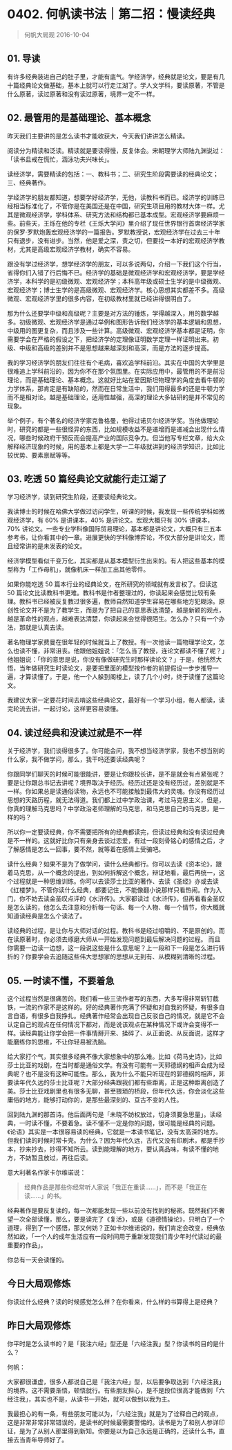 # 0402. 何帆读书法｜第二招：慢读经典
> 何帆大局观
2016-10-04

## 01. 导读

有许多经典装进自己的肚子里，才能有底气。学经济学，经典就是论文，要是有几十篇经典论文做基础，基本上就可以行走江湖了。学人文学科，要读原著，不管是什么原著，读过原著和没有读过原著，境界一定不一样。

## 02. 最管用的是基础理论、基本概念

昨天我们主要讲的是怎么读书才能收获大，今天我们讲讲怎么精读。

阅读分为精读和泛读。精读就是要读得慢，反复体会。宋朝理学大师陆九渊说过：「读书且戒在慌忙，涵泳功夫兴味长」。

读经济学，需要精读的包括：一、教科书；二、研究生阶段需要读的经典论文；三、经典著作。

学经济学的朋友都知道，想要学好经济学，无他，读教科书而已。经济学的训练已经相当标准化了，不管你是在美国还是在中国，研究生项目用的教材大体一样。尤其是微观经济学，学科体系、研究方法和结构都已基本成型。宏观经济学要麻烦一些。前些天，王烁在他的专栏《王烁大学问》里介绍了现任世界银行首席经济学家的保罗·罗默炮轰宏观经济学的一篇报告。罗默教授说，宏观经济学在过去三十年只有退步，没有进步。当然，他是爱之深，责之切，但要找一本好的宏观经济学教材，尤其是高级宏观经济学教材，确实不容易。

跟没有学过经济学，想学经济学的朋友，可以多说两句，介绍一下我们这个行当，省得你们入错了行后悔不已。经济学的基础是微观经济学和宏观经济学，要是学经济学，本科学的是初级微观、宏观经济学；本科高年级或硕士生学的是中级微观、宏观经济学；博士生学的是高级微观、宏观经济学。核心思想其实都差不多。高级微观、宏观经济学里的很多内容，在初级教材里就已经讲得很明白了。

那为什么还要学中级和高级呢？主要是对方法的锤炼，学得越深入，用的数学越多。初级微观、宏观经济学是通过举例和图形告诉我们经济学的基本逻辑和思想，中级用的图更复杂，而且涉及一些计算。高级微观、宏观经济学基本都是证明，你需要学会在严格的假设之下，把经济学的定理像证明数学定理一样证明出来。初级、中级和高级的差别并不是思想越来越深刻和高深，而是方法的逐步提高。

我的学习经济学的朋友们往往有个毛病，喜欢追学科前沿。其实在中国的大学里是很难追上学科前沿的，因为你不在那个氛围里。在实际应用中，最管用的不是前沿理论，而是基础理论、基本概念。这就好比站在爱因斯坦物理学的角度去看牛顿的力学体系，那肯定是有缺陷的，然而在日常生活中，我们用得最多的还是牛顿力学而不是相对论。越是基础理论，适用性越强，高深的理论大多钻研的是并不常见的现象。

举个例子，有个著名的经济学家克鲁格曼，他得过诺贝尔经济学奖。当他做理论时，研究的都是一些很怪异的东西，比如规模收益不是递增而是递减会出现什么情况，哪些时候政府干预反而会提高产业的国际竞争力。但当他写专栏文章，给大众解释经济现象的时候，用的基本上都是大学一二年级就讲到的经济学知识，比如比较优势、要素禀赋等等。

## 03. 吃透 50 篇经典论文就能行走江湖了

学习经济学，读到研究生阶段，还要读经典论文。

我读博士的时候在哈佛大学做过访问学生，听课的时候，我发现一些传统学科如微观经济学，有 60% 是讲课本，40% 是讲论文。宏观大概只有 30% 讲课本，70% 讲论文。一些专业学科像国际贸易理论，基本都是讲论文，大概只有三五本参考书，让你看其中的一章。进展更快的学科像博弈论，不仅大部分是讲论文，而且经常讲的是未发表的论文。

经济学模型看似千变万化，其实都是从基本模型衍生出来的。有人把这些基本的模型称为「工作母机」，就像机床一样加工出其他零件。

如果你能吃透 50 篇本行业的经典论文，在所研究的领域就有发言权了。但读这 50 篇论文比读教科书更难。教科书是作者整理过的，你读起来会感觉比较有条理。教科书已经被反复教过很多遍，教师自然知道学生容易在哪些地方犯糊涂。原创性论文并不是为了教学生，而是为了把自己的意思表达清楚，越是新颖的观点，越是革命性的观点，越难表达清楚，你读起来会觉得很陌生。怎么办？只有一个办法，那就是认真去读。

著名物理学家费曼在很年轻的时候就当上了教授。有一次他读一篇物理学论文，怎么也读不懂，非常沮丧。他跟他姐姐说：「怎么当了教授，连论文都读不懂了呢？」他姐姐说：「你的意思是说，你没有像做研究生时那样读论文？」于是，他恍然大悟，当年做研究生时读论文，是要把里面的模型按作者的前提假设一步步推导一遍，才算读懂了。于是，他一个人躲到阁楼上，读了几个小时，终于读懂了这篇论文。

我建议大家一定要花时间去啃这些经典论文，最好有一个学习小组，每人都读，读完轮流去讲，一起讨论，这样更容易读懂。

## 04. 读过经典和没读过就是不一样

关于经济学，我们谈得很多了。你可能会问，我不想当经济学家，我也不想当别的什么家，我不做学问，那么，我干吗还要读经典呢？

你跟同学们聊天的时候可能很能讲，要是让你跟校长讲，是不是就会有点紧张呢？要是让你跟总书记去讲呢？境界取决于经历。经历过还是没有经历过，差别就是不一样。你如果总是读通俗读物，永远也不可能接触到最伟大的灵魂。你没有经历过思想的天路历程，就无法得道。我们都上过中学政治课，考过马克思主义，但是，你真的理解马克思吗？中学政治老师理解的马克思，和马克思自己的马克思，是一样的吗？

所以你一定要读经典，你不需要把所有的经典都读完，但读过经典和没有读过经典是不一样的。这就好比你只有亲身去谈过恋爱，有过一段刻骨铭心的感情之后，才了解感情是怎么一回事，要不然，就等着在感情上受骗吧。

读什么经典？如果不是为了做学问，读什么经典都行。你可以去读《资本论》，跟着马克思，从一个概念的提出，到如何拆解这个概念，辩证地看，最后再统一，这个过程就是一种思维训练。你可以去读莎士比亚的著作、去读《圣经》亦或去读《红楼梦》。不管你读什么经典，都要记住，不能像翻小说那样只看热闹。作为入门，你不妨去读金圣叹点评的《水浒传》。大家都读过《水浒传》，但再看看金圣叹是怎么读的，他怎么去注意和分析每一句话、每一个人物、每一个情节，你大概就知道读经典是怎么个读法了。

读经典的过程，是让你与大师对话的过程。教科书是经过咀嚼的、不是原创的。而在读原著时，你必须去琢磨大师从一开始发现问题到最后解决问题的过程。 而且你需要一边读一边想，这一段说这些是什么意思呢？上一段和下一段是怎么进行转折的？你要学会去追随这些伟大思想家的思想从无到有、从模糊到清晰的过程。

## 05. 一时读不懂，不要着急

这个过程当然是很痛苦的。我们看一些三流作者写的东西，大多写得非常斩钉截铁，一流的作家不是这样的。好的经典著作充满了怀疑和对自我的怀疑，有很多自言自语，有很多自我挣扎。经典著作经常会出现自己反驳自己的情况，就是它不会认定自己的观点在任何情况下都对，而是说该观点在某种情况下或许会变得不一样。读经典能让你学会把一件事情掰开来、揉碎了、从正面说、从反面说，这样才能磨练你的思维，不让你轻易被洗脑。

给大家打个气，其实很多经典不像大家想象中的那么难。比如《荷马史诗》，比如莎士比亚的戏剧，在当时都是通俗文学。有没有可能有一天郭德纲的相声会成为经典呢？也不是没有这种可能性。那么，我为什么不能只听现在的郭德纲的相声，非要读年代久远的莎士比亚呢？大部分经典跟我们都有些距离，正是这种距离创造了美。莎士比亚戏剧里也有很多无聊，甚至猥琐的桥段，但年代久远，你会淡化这些庸俗的地方，能够打动你的，是那些最深刻的、亘古不变的人性。

回到陆九渊的那首诗。他后面两句是「未晓不妨权放过，切身须要急思量」。读经典，一时读不懂，不要着急。读不懂不一定是你的问题，很可能是经典的问题。《论语》其实是一本很容易读的经典，它就是一本读书笔记，没有太高深的地方。但我们读的时候时常卡壳。为什么？因为年代久远，古代又没有印刷术，都是手抄本，抄来抄去，抄得不知所云。读到能理解的地方，要认真品味，有读不懂的地方，不妨暂且放过，再往后读。

意大利著名作家卡尔维诺说：

> 经典作品是那些你经常听人家说「我正在重读……」，而不是「我正在读……」的书。

经典著作是要反复读的，每一次都能发现一些以前没有找到的秘密。既然我们不奢望一次全部读懂，那么，要是读完了《复活》，或是《道德情操论》，只明白了一个道理，得到了一个感悟，那又何妨？正如卡尔维诺说的，我们肯定会改变，经典依然如故，「一个人的成年生活应有一段时间用于重新发现我们青少年时代读过的最重要的作品」。

你总有一天会读懂的。

## 今日大局观修炼

你读过什么经典？读的时候感觉怎么样？在你看来，什么样的书算得上是经典？

## 昨日大局观修炼

你平时是怎么读书的？是「我注六经」型还是「六经注我」型？你读书的目的是什么？

何帆：

大家都很谦虚，很多人都说自己是「我注六经」型，以后要争取达到「六经注我」的境界。这不需要渐悟，顿悟就行。有些朋友担心，是不是段位很高才能做到「六经注我」，其实也不是，从读书一开始，就可以做到以我为主。

我最担心的有一条，有些朋友可能以为，「六经注我」就是为了诠释自己的观点，这是非常非常非常错误的，是读书的时候最需要警惕的。读书是为了和别人参详印证，是为了从别人那里得到新知。你要是以为自己永远是正确的，还读什么书，直接去当青年导师好了。


